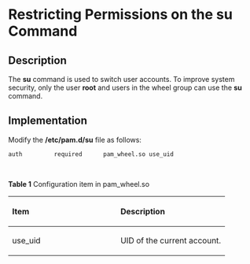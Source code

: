 # Restricting Permissions on the  **su**  Command<a name="EN-US_TOPIC_0192977568"></a>

## Description<a name="en-us_topic_0152100407_sc1bdabc3003d41a18eb03334f6708974"></a>

The  **su**  command is used to switch user accounts. To improve system security, only the user  **root**  and users in the wheel group can use the  **su**  command.

## Implementation<a name="en-us_topic_0152100407_s9cb4ace0385747ee9889affa53bef9dc"></a>

Modify the  **/etc/pam.d/su**  file as follows: 

```
auth         required      pam_wheel.so use_uid
```

  

**Table  1**  Configuration item in pam\_wheel.so

<a name="en-us_topic_0152100407_tf55aaab642874a94a4f0eacb7895b1b8"></a>
<table><thead align="left"><tr id="en-us_topic_0152100407_rf154f262c0e244db9934b613e42bcfca"><th class="cellrowborder" valign="top" width="50%" id="mcps1.2.3.1.1"><p id="en-us_topic_0152100407_a2c22bb6b55ec4d2fa8e67f585f77bd00"><a name="en-us_topic_0152100407_a2c22bb6b55ec4d2fa8e67f585f77bd00"></a><a name="en-us_topic_0152100407_a2c22bb6b55ec4d2fa8e67f585f77bd00"></a><strong id="b61647805"><a name="b61647805"></a><a name="b61647805"></a>Item</strong></p>
</th>
<th class="cellrowborder" valign="top" width="50%" id="mcps1.2.3.1.2"><p id="en-us_topic_0152100407_ab327bc2f820a4a47999edd01015e5205"><a name="en-us_topic_0152100407_ab327bc2f820a4a47999edd01015e5205"></a><a name="en-us_topic_0152100407_ab327bc2f820a4a47999edd01015e5205"></a><strong id="en-us_topic_0152100407_ab7a5363dbe0c40bb84b26c2a6c72a56a"><a name="en-us_topic_0152100407_ab7a5363dbe0c40bb84b26c2a6c72a56a"></a><a name="en-us_topic_0152100407_ab7a5363dbe0c40bb84b26c2a6c72a56a"></a>Description</strong></p>
</th>
</tr>
</thead>
<tbody><tr id="en-us_topic_0152100407_rb27893de849147aebae7d108210aa01a"><td class="cellrowborder" valign="top" width="50%" headers="mcps1.2.3.1.1 "><p id="en-us_topic_0152100407_a61109f515d4745efafbc6defc8096d44"><a name="en-us_topic_0152100407_a61109f515d4745efafbc6defc8096d44"></a><a name="en-us_topic_0152100407_a61109f515d4745efafbc6defc8096d44"></a>use_uid</p>
</td>
<td class="cellrowborder" valign="top" width="50%" headers="mcps1.2.3.1.2 "><p id="en-us_topic_0152100407_a8a42e9fe9c9749bf9de0e3b38f27bb74"><a name="en-us_topic_0152100407_a8a42e9fe9c9749bf9de0e3b38f27bb74"></a><a name="en-us_topic_0152100407_a8a42e9fe9c9749bf9de0e3b38f27bb74"></a>UID of the current account.</p>
</td>
</tr>
</tbody>
</table>

